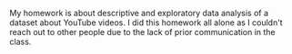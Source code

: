My homework is about descriptive and exploratory data analysis of a dataset about YouTube videos. I did this homework all alone as I couldn't reach out to other people due to the lack of prior communication in the class.
